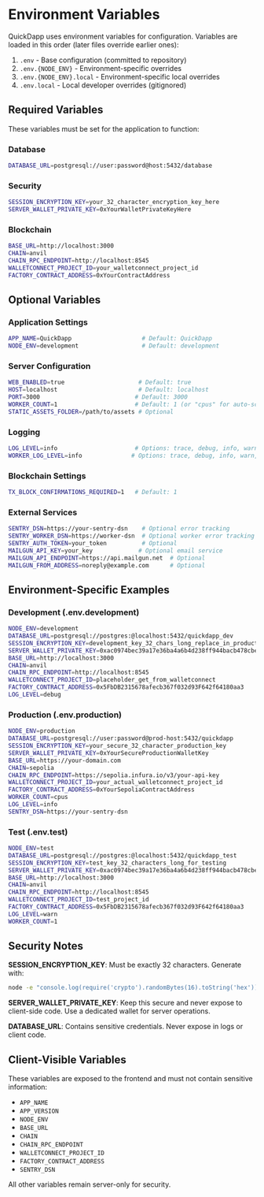 # Environment Variables

QuickDapp uses environment variables for configuration. Variables are loaded in this order (later files override earlier ones):

1. `.env` - Base configuration (committed to repository)
2. `.env.{NODE_ENV}` - Environment-specific overrides
3. `.env.{NODE_ENV}.local` - Environment-specific local overrides  
4. `.env.local` - Local developer overrides (gitignored)

## Required Variables

These variables must be set for the application to function:

### Database
```bash
DATABASE_URL=postgresql://user:password@host:5432/database
```

### Security
```bash
SESSION_ENCRYPTION_KEY=your_32_character_encryption_key_here
SERVER_WALLET_PRIVATE_KEY=0xYourWalletPrivateKeyHere
```

### Blockchain
```bash
BASE_URL=http://localhost:3000
CHAIN=anvil
CHAIN_RPC_ENDPOINT=http://localhost:8545
WALLETCONNECT_PROJECT_ID=your_walletconnect_project_id
FACTORY_CONTRACT_ADDRESS=0xYourContractAddress
```

## Optional Variables

### Application Settings
```bash
APP_NAME=QuickDapp                    # Default: QuickDapp
NODE_ENV=development                  # Default: development
```

### Server Configuration
```bash
WEB_ENABLED=true                     # Default: true
HOST=localhost                       # Default: localhost
PORT=3000                           # Default: 3000
WORKER_COUNT=1                      # Default: 1 (or "cpus" for auto-scaling)
STATIC_ASSETS_FOLDER=/path/to/assets # Optional
```

### Logging
```bash
LOG_LEVEL=info                      # Options: trace, debug, info, warn, error
WORKER_LOG_LEVEL=info              # Options: trace, debug, info, warn, error
```

### Blockchain Settings
```bash
TX_BLOCK_CONFIRMATIONS_REQUIRED=1   # Default: 1
```

### External Services
```bash
SENTRY_DSN=https://your-sentry-dsn    # Optional error tracking
SENTRY_WORKER_DSN=https://worker-dsn  # Optional worker error tracking
SENTRY_AUTH_TOKEN=your_token          # Optional
MAILGUN_API_KEY=your_key             # Optional email service
MAILGUN_API_ENDPOINT=https://api.mailgun.net  # Optional
MAILGUN_FROM_ADDRESS=noreply@example.com      # Optional
```

## Environment-Specific Examples

### Development (.env.development)
```bash
NODE_ENV=development
DATABASE_URL=postgresql://postgres:@localhost:5432/quickdapp_dev
SESSION_ENCRYPTION_KEY=development_key_32_chars_long_replace_in_production
SERVER_WALLET_PRIVATE_KEY=0xac0974bec39a17e36ba4a6b4d238ff944bacb478cbed5efcae784d7bf4f2ff80
BASE_URL=http://localhost:3000
CHAIN=anvil
CHAIN_RPC_ENDPOINT=http://localhost:8545
WALLETCONNECT_PROJECT_ID=placeholder_get_from_walletconnect
FACTORY_CONTRACT_ADDRESS=0x5FbDB2315678afecb367f032d93F642f64180aa3
LOG_LEVEL=debug
```

### Production (.env.production)
```bash
NODE_ENV=production
DATABASE_URL=postgresql://user:password@prod-host:5432/quickdapp
SESSION_ENCRYPTION_KEY=your_secure_32_character_production_key
SERVER_WALLET_PRIVATE_KEY=0xYourSecureProductionWalletKey
BASE_URL=https://your-domain.com
CHAIN=sepolia
CHAIN_RPC_ENDPOINT=https://sepolia.infura.io/v3/your-api-key
WALLETCONNECT_PROJECT_ID=your_actual_walletconnect_project_id
FACTORY_CONTRACT_ADDRESS=0xYourSepoliaContractAddress
WORKER_COUNT=cpus
LOG_LEVEL=info
SENTRY_DSN=https://your-sentry-dsn
```

### Test (.env.test)
```bash
NODE_ENV=test
DATABASE_URL=postgresql://postgres:@localhost:5432/quickdapp_test
SESSION_ENCRYPTION_KEY=test_key_32_characters_long_for_testing
SERVER_WALLET_PRIVATE_KEY=0xac0974bec39a17e36ba4a6b4d238ff944bacb478cbed5efcae784d7bf4f2ff80
BASE_URL=http://localhost:3000
CHAIN=anvil
CHAIN_RPC_ENDPOINT=http://localhost:8545
WALLETCONNECT_PROJECT_ID=test_project_id
FACTORY_CONTRACT_ADDRESS=0x5FbDB2315678afecb367f032d93F642f64180aa3
LOG_LEVEL=warn
WORKER_COUNT=1
```

## Security Notes

**SESSION_ENCRYPTION_KEY**: Must be exactly 32 characters. Generate with:
```bash
node -e "console.log(require('crypto').randomBytes(16).toString('hex'))"
```

**SERVER_WALLET_PRIVATE_KEY**: Keep this secure and never expose to client-side code. Use a dedicated wallet for server operations.

**DATABASE_URL**: Contains sensitive credentials. Never expose in logs or client code.

## Client-Visible Variables

These variables are exposed to the frontend and must not contain sensitive information:
- `APP_NAME`
- `APP_VERSION` 
- `NODE_ENV`
- `BASE_URL`
- `CHAIN`
- `CHAIN_RPC_ENDPOINT`
- `WALLETCONNECT_PROJECT_ID`
- `FACTORY_CONTRACT_ADDRESS`
- `SENTRY_DSN`

All other variables remain server-only for security.